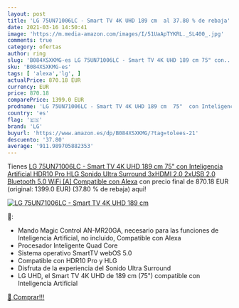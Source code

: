```yaml
---
layout: post
title: 'LG 75UN71006LC - Smart TV 4K UHD 189 cm  al 37.80 % de rebaja'
date: 2021-03-16 14:50:41
image: 'https://m.media-amazon.com/images/I/51UaApTYKRL._SL400_.jpg'
comments: true
category: ofertas
author: ring
slug: 'B084XSXKMG-es LG 75UN71006LC - Smart TV 4K UHD 189 cm 75" con...'
sku: 'B084XSXKMG-es'
tags: [ 'alexa','lg', ]
actualPrice: 870.18 EUR
currency: EUR
price: 870.18
comparePrice: 1399.0 EUR
prodname: 'LG 75UN71006LC - Smart TV 4K UHD 189 cm  75"  con Inteligencia Artificial  HDR10 Pro  HLG  Sonido Ultra Surround  3xHDMI 2.0  2xUSB 2.0  Bluetooth 5.0  WiFi [A]  Compatible con Alexa'
country: 'es'
flag: '🇪🇸'
brand: 'LG'
buyurl: 'https://www.amazon.es/dp/B084XSXKMG/?tag=tolees-21'
descuento: '37.80'
average: '911.989705882353'
---
```


Tienes [LG 75UN71006LC - Smart TV 4K UHD 189 cm  75"  con Inteligencia Artificial  HDR10 Pro  HLG  Sonido Ultra Surround  3xHDMI 2.0  2xUSB 2.0  Bluetooth 5.0  WiFi [A]  Compatible con Alexa](https://www.amazon.es/dp/B084XSXKMG/?tag=tolees-21) con precio final de  870.18 EUR (original: 1399.0 EUR) (37.80 %  de rebaja) aqui!

[![LG 75UN71006LC - Smart TV 4K UHD 189 cm ](https://m.media-amazon.com/images/I/51UaApTYKRL._SL400_.jpg)](https://www.amazon.es/dp/B084XSXKMG/?tag=tolees-21)

🔎:

- Mando Magic Control AN-MR20GA, necesario para las funciones de Inteligencia Artificial, no incluido, Compatible con Alexa
- Procesador Inteligente Quad Core
- Sistema operativo SmartTV webOS 5.0
- Compatible con HDR10 Pro y HLG
- Disfruta de la experiencia del Sonido Ultra Surround
- LG UHD, el Smart TV 4K UHD de 189 cm (75") compatible con Inteligencia Artificial

[🛒 Comprar!!!](https://www.amazon.es/dp/B084XSXKMG/?tag=tolees-21)
